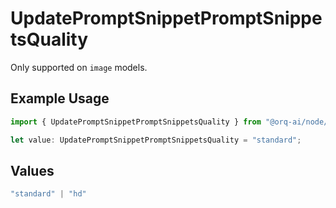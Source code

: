 # UpdatePromptSnippetPromptSnippetsQuality

Only supported on `image` models.

## Example Usage

```typescript
import { UpdatePromptSnippetPromptSnippetsQuality } from "@orq-ai/node/models/operations";

let value: UpdatePromptSnippetPromptSnippetsQuality = "standard";
```

## Values

```typescript
"standard" | "hd"
```